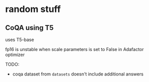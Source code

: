 # random stuff

## CoQA using T5

uses T5-base

fp16 is unstable when scale parameters is set to False in Adafactor optimizer

TODO:
- coqa dataset from `datasets` doesn't include additional answers
